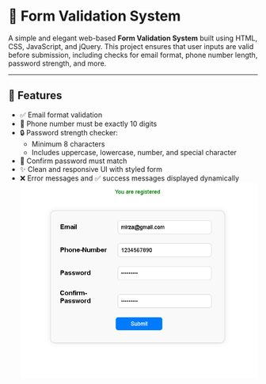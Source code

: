 # 📝 Form Validation System

A simple and elegant web-based **Form Validation System** built using HTML, CSS, JavaScript, and jQuery. This project ensures that user inputs are valid before submission, including checks for email format, phone number length, password strength, and more.

---

## 🚀 Features

- ✅ Email format validation
- 📱 Phone number must be exactly 10 digits
- 🔒 Password strength checker:
  - Minimum 8 characters
  - Includes uppercase, lowercase, number, and special character
- 🔁 Confirm password must match
- ✨ Clean and responsive UI with styled form
- ❌ Error messages and ✅ success messages displayed dynamically
![alt text](image.png)